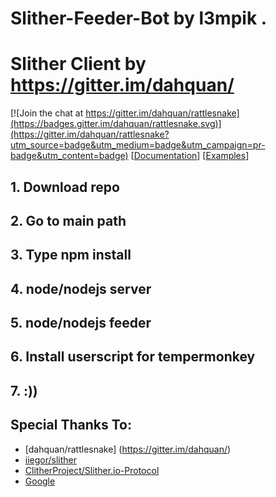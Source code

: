 
# Slither-Feeder-Bot by l3mpik .
# Slither Client by https://gitter.im/dahquan/

[![Join the chat at https://gitter.im/dahquan/rattlesnake](https://badges.gitter.im/dahquan/rattlesnake.svg)](https://gitter.im/dahquan/rattlesnake?utm_source=badge&utm_medium=badge&utm_campaign=pr-badge&utm_content=badge) [[Documentation](http://dahquan.github.io/rattlesnake/)]
[[Examples](http://dahquan.github.io/rattlesnake/examples.html)]

## 1. Download repo
## 2. Go to main path 
## 3. Type npm install
## 4. node/nodejs server
## 5. node/nodejs feeder
## 6. Install userscript for tempermonkey
## 7. :))

## Special Thanks To:
- [dahquan/rattlesnake] (https://gitter.im/dahquan/)
- [iiegor/slither](https://github.com/iiegor/slither)
- [ClitherProject/Slither.io-Protocol](https://github.com/ClitherProject/Slither.io-Protocol)
- [Google](http://www.google.com)


